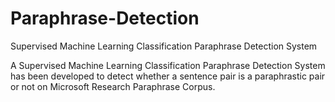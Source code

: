 # Paraphrase-Detection
Supervised Machine Learning Classification Paraphrase Detection System

A Supervised Machine Learning Classification Paraphrase Detection System has been developed to detect whether a sentence pair is a paraphrastic pair or not on Microsoft Research Paraphrase Corpus.
